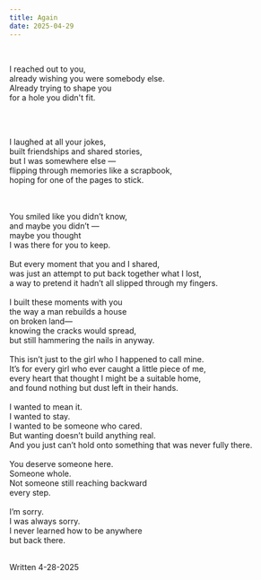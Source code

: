 ```yaml
---
title: Again
date: 2025-04-29
---
```


<br/> 

I reached out to you,
<br/> 
  already wishing you were somebody else.
  <br/> 
  Already trying to shape you
  <br/> 
  for a hole you didn't fit.

<br/>
<br/> 

I laughed at all your jokes, 
<br/> 
 built friendships and shared stories, 
 <br/> 
 but I was somewhere else — 
 <br/> 
 flipping through memories like a scrapbook, 
 <br/> 
 hoping for one of the pages to stick. 

<br/> 
<br/> 
You smiled like you didn’t know, 
<br/> 
 and maybe you didn’t — 
 <br/> 
 maybe you thought 
 <br/> 
 I was there for you to keep. 

<br/> 
<br/> 
But every moment that you and I shared, 
<br/> 
 was just an attempt to put back together what I lost, 
 <br/> 
 a way to pretend it hadn’t all slipped through my fingers. 
<br/> 
<br/> 
I built these moments with you 
<br/> 
 the way a man rebuilds a house 
 <br/> 
 on broken land— 
 <br/> 
 knowing the cracks would spread, 
<br/> 
but still hammering the nails in anyway. 
<br/> 
<br/> 
This isn’t just to the girl who I happened to call mine. 
 <br/> 
 It’s for every girl who ever caught a little piece of me, 
 <br/> 
 every heart that thought I might be a suitable home, 
 <br/> 
 and found nothing but dust left in their hands. 
<br/> 
<br/> 
I wanted to mean it. 
 <br/> 
 I wanted to stay. 
 <br/> 
 I wanted to be someone who cared. 
 <br/> 
 But wanting doesn’t build anything real. 
 <br/> 
 And you just can’t hold onto something that was never fully there. 
<br/> 
<br/> 
You deserve someone here. 
 <br/> 
 Someone whole. 
 <br/> 
 Not someone still reaching backward 
 <br/> 
 every step. 
<br/> 
<br/> 
I’m sorry. 
<br/> 
 I was always sorry. 
 <br/> 
 I never learned how to be anywhere 
 <br/> 
 but back there. 

 <br/> 
 <br/> 

Written 4-28-2025
